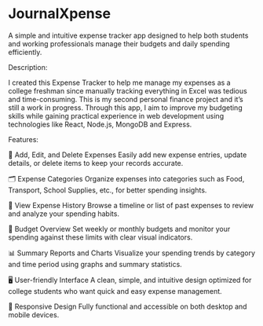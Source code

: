 # JournalXpense
A simple and intuitive expense tracker app designed to help both students and working professionals manage their budgets and daily spending efficiently.

Description:

I created this Expense Tracker to help me manage my expenses as a college freshman since manually tracking everything in Excel was tedious and time-consuming. This is my second personal finance project and it’s still a work in progress. Through this app, I aim to improve my budgeting skills while gaining practical experience in web development using technologies like React, Node.js, MongoDB and Express. 

Features:

💸 Add, Edit, and Delete Expenses
Easily add new expense entries, update details, or delete items to keep your records accurate.

🗂️ Expense Categories
Organize expenses into categories such as Food, Transport, School Supplies, etc., for better spending insights.

📜 View Expense History
Browse a timeline or list of past expenses to review and analyze your spending habits.

🎯 Budget Overview
Set weekly or monthly budgets and monitor your spending against these limits with clear visual indicators.

📊 Summary Reports and Charts
Visualize your spending trends by category and time period using graphs and summary statistics.

🖥️ User-friendly Interface
A clean, simple, and intuitive design optimized for college students who want quick and easy expense management.

📱 Responsive Design
Fully functional and accessible on both desktop and mobile devices.
